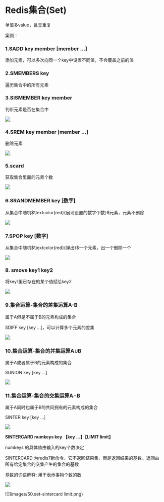 # Redis集合(Set)

单值多value，且无重复

案例：

### 1.SADD key member [member ...] 

添加元素，可以多次向同一个key中设置不同值，不会覆盖之前的值

### 2.SMEMBERS key 

遍历集合中的所有元素

### 3.SISMEMBER key member

判断元素是否在集合中

![](images/40.png)

### 4.SREM key member [member ...]

删除元素

![](images/41.set-srem.png)

### 5.scard

获取集合里面的元素个数

![](images/42.set-scard.png)

### 6.SRANDMEMBER key [数字]

从集合中随机$\textcolor{red}{展现设置的数字个数}$元素，元素不删除

![](images/43.set-srandmember.png)

### 7.SPOP key [数字] 

从集合中随机$\textcolor{red}{弹出}$一个元素，出一个删除一个

![](images/44.set-spop.png)

### 8. smove key1 key2

将key1里已存在的某个值赋给key2

![](images/45.set-smove.png)

### 9.集合运算-集合的差集运算A-B

属于A但是不属于B的元素构成的集合

SDIFF key [key ...]，可以计算多个元素的差集

![](images/46.set-sdiff.png)

### 10.集合运算-集合的并集运算A∪B

属于A或者属于B的元素构成的集合

SUNION key [key ...]

![](images/47.set-sunion.png)



### 11.集合运算-集合的交集运算A∩B

属于A同时也属于B的共同拥有的元素构成的集合

SINTER key [key ...]

![](images/48.set-sinter.png)

**SINTERCARD numkeys key 【key ...】【LIMIT limit】**

numkeys 的具体值由输入的key个数决定

SINTERCARD 为redis7新命令，它不返回结果集，而是返回结果的基数。返回由所有给定集合的交集产生的集合的基数

基数的词语解释: 用于表示事物个数的数

![](images/49.set-sintercadr.png)



![](images/50.set-sintercard limit.png)



